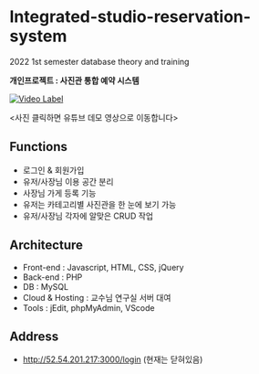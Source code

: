 # Integrated-studio-reservation-system

2022 1st semester database theory and training

**개인프로젝트 : 사진관 통합 예약 시스템**

[![Video Label](http://img.youtube.com/vi/2GozCeLAJeg/0.jpg)](https://youtu.be/2GozCeLAJeg)

<사진 클릭하면 유튜브 데모 영상으로 이동합니다>

## Functions
- 로그인 & 회원가입
- 유저/사장님 이용 공간 분리
- 사장님 가게 등록 기능
- 유저는 카테고리별 사진관을 한 눈에 보기 가능
- 유저/사장님 각자에 알맞은 CRUD 작업

## Architecture
- Front-end : Javascript, HTML, CSS, jQuery
- Back-end : PHP
- DB : MySQL
- Cloud & Hosting : 교수님 연구실 서버 대여
- Tools : jEdit, phpMyAdmin, VScode

## Address
- http://52.54.201.217:3000/login (현재는 닫혀있음)
